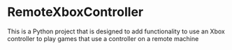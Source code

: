 # RemoteXboxController
This is a Python project that is designed to add functionality to use an Xbox controller to play games that use a controller on a remote machine
